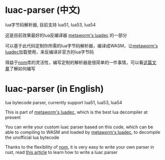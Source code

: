 
# luac-parser (中文)

lua字节码解析器, 目前支持 lua51, lua53, lua54

这是目前效果最好的lua反编译器 [metaworm's luadec](http://luadec.metaworm.site) 的一部分

可以基于此代码定制你所需的lua字节码解析器，编译成WASM，让[metaworm's luadec][luadec]加载使用，来反编译非官方的lua字节码

得益于[nom][nom]库的灵活性，编写定制的解析器是很简单的一件事情，可以看[这篇文章][write-parser]了解如何编写

# luac-parser (in English)

lua bytecode parser, currently support lua51, lua53, lua54

This is part of [metaworm's luadec][luadec], which is the best lua decompiler at present

You can write your custom luac parser based on this code, which can be able to compiling to WASM and loaded by [metaworm's luadec][luadec], to decompile the unofficial lua bytecode

[luadec]: http://luadec.metaworm.site
[nom]: https://github.com/rust-bakery/nom

Thanks to the flexibility of [nom][nom], it is very easy to write your own parser in rust, read [this article][write-parser] to learn how to write a luac parser

[luadec]: http://luadec.metaworm.site
[nom]: https://github.com/rust-bakery/nom
[write-parser]: https://github.com/metaworm/luac-parser-rs/wiki/Write-custom-luac-parser